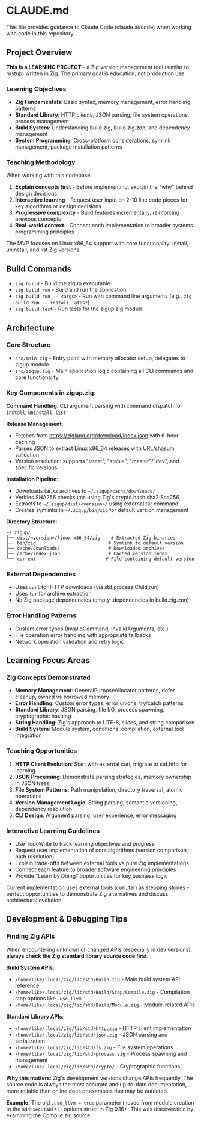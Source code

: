 # CLAUDE.md

This file provides guidance to Claude Code (claude.ai/code) when working with code in this repository.

## Project Overview

**This is a LEARNING PROJECT** - a Zig version management tool (similar to rustup) written in Zig. The primary goal is education, not production use.

### Learning Objectives

- **Zig Fundamentals**: Basic syntax, memory management, error handling patterns
- **Standard Library**: HTTP clients, JSON parsing, file system operations, process management
- **Build System**: Understanding build.zig, build.zig.zon, and dependency management
- **System Programming**: Cross-platform considerations, symlink management, package installation patterns

### Teaching Methodology

When working with this codebase:

1. **Explain concepts first** - Before implementing, explain the "why" behind design decisions
2. **Interactive learning** - Request user input on 2-10 line code pieces for key algorithms or design decisions
3. **Progressive complexity** - Build features incrementally, reinforcing previous concepts
4. **Real-world context** - Connect each implementation to broader systems programming principles

The MVP focuses on Linux x86_64 support with core functionality: install, uninstall, and list Zig versions.

## Build Commands

- `zig build` - Build the zigup executable
- `zig build run` - Build and run the application
- `zig build run -- <args>` - Run with command line arguments (e.g., `zig build run -- install latest`)
- `zig build test` - Run tests for the zigup.zig module

## Architecture

### Core Structure

- `src/main.zig` - Entry point with memory allocator setup, delegates to zigup module
- `src/zigup.zig` - Main application logic containing all CLI commands and core functionality

### Key Components in zigup.zig:

**Command Handling**: CLI argument parsing with command dispatch for `install`, `uninstall`, `list`

**Release Management**:

- Fetches from https://ziglang.org/download/index.json with 6-hour caching
- Parses JSON to extract Linux x86_64 releases with URL/shasum validation
- Version resolution: supports "latest", "stable", "master"/"dev", and specific versions

**Installation Pipeline**:

- Downloads tar.xz archives to `~/.zigup/cache/downloads/`
- Verifies SHA256 checksums using Zig's crypto.hash.sha2.Sha256
- Extracts to `~/.zigup/dist/<version>/` using external tar command
- Creates symlinks in `~/.zigup/bin/zig` for default version management

**Directory Structure**:

```
~/.zigup/
├── dist/<version>/linux-x86_64/zig    # Extracted Zig binaries
├── bin/zig                           # Symlink to default version
├── cache/downloads/                  # Downloaded archives
├── cache/index.json                  # Cached version index
└── current                          # File containing default version
```

### External Dependencies

- Uses `curl` for HTTP downloads (via std.process.Child.run)
- Uses `tar` for archive extraction
- No Zig package dependencies (empty .dependencies in build.zig.zon)

### Error Handling Patterns

- Custom error types (InvalidCommand, InvalidArguments, etc.)
- File operation error handling with appropriate fallbacks
- Network operation validation and retry logic

## Learning Focus Areas

### Zig Concepts Demonstrated

- **Memory Management**: GeneralPurposeAllocator patterns, defer cleanup, owned vs borrowed memory
- **Error Handling**: Custom error types, error unions, try/catch patterns
- **Standard Library**: JSON parsing, file I/O, process spawning, cryptographic hashing
- **String Handling**: Zig's approach to UTF-8, slices, and string comparison
- **Build System**: Module system, conditional compilation, external tool integration

### Teaching Opportunities

1. **HTTP Client Evolution**: Start with external curl, migrate to std.http for learning
2. **JSON Processing**: Demonstrate parsing strategies, memory ownership in JSON trees
3. **File System Patterns**: Path manipulation, directory traversal, atomic operations
4. **Version Management Logic**: String parsing, semantic versioning, dependency resolution
5. **CLI Design**: Argument parsing, user experience, error messaging

### Interactive Learning Guidelines

- Use TodoWrite to track learning objectives and progress
- Request user implementation of core algorithms (version comparison, path resolution)
- Explain trade-offs between external tools vs pure Zig implementations
- Connect each feature to broader software engineering principles
- Provide "Learn by Doing" opportunities for key business logic

Current implementation uses external tools (curl, tar) as stepping stones - perfect opportunities to demonstrate Zig alternatives and discuss architectural evolution.

## Development & Debugging Tips

### Finding Zig APIs

When encountering unknown or changed APIs (especially in dev versions), **always check the Zig standard library source code first**:

**Build System APIs**:
- `/home/like/.local/zig/lib/std/Build.zig` - Main build system API reference
- `/home/like/.local/zig/lib/std/Build/Step/Compile.zig` - Compilation step options like `.use_llvm`
- `/home/like/.local/zig/lib/std/Build/Module.zig` - Module-related APIs

**Standard Library APIs**:
- `/home/like/.local/zig/lib/std/http.zig` - HTTP client implementation
- `/home/like/.local/zig/lib/std/json.zig` - JSON parsing and serialization
- `/home/like/.local/zig/lib/std/fs.zig` - File system operations
- `/home/like/.local/zig/lib/std/process.zig` - Process spawning and management
- `/home/like/.local/zig/lib/std/crypto/` - Cryptographic functions

**Why this matters**: Zig's development versions change APIs frequently. The source code is always the most accurate and up-to-date documentation, more reliable than online docs or examples that may be outdated.

**Example**: The old `.use_llvm = true` parameter moved from module creation to the `addExecutable()` options struct in Zig 0.16+. This was discoverable by examining the Compile.zig source.
